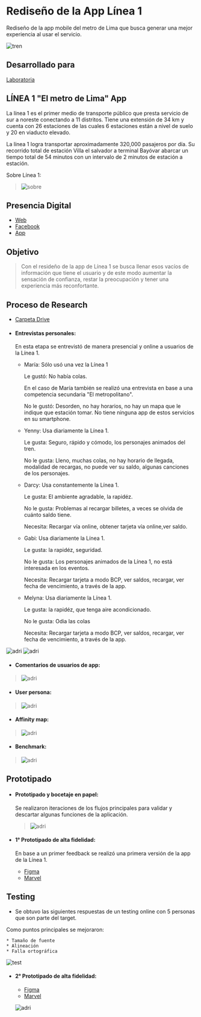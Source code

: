 # Rediseño de la App Línea 1
Rediseño de la app mobile del metro de Lima que busca generar una mejor experiencia al usar el servicio.

![tren](https://user-images.githubusercontent.com/32288883/37802166-4bbc3e1e-2df7-11e8-9ac0-f85f88eb1f73.jpeg)

## Desarrollado para
[Laboratoria](http://laboratoria.la)

## LÍNEA 1 "El metro de Lima" App
La línea 1 es el primer medio de transporte público que presta servicio de sur a noreste conectando a 11 distritos. Tiene una extensión de 34 km y cuenta con 26 estaciones de las cuales 6 estaciones están a nivel de suelo y 20 en viaducto elevado.

La línea 1 logra transportar aproximadamente 320,000 pasajeros por día. Su recorrido total de estación Villa el salvador a terminal Bayóvar abarcar un tiempo total de 54 minutos con un intervalo de 2 minutos de estación a estación.

Sobre Línea 1:
>![sobre](assets/images/misionlinea.png)


## Presencia Digital
* [Web](http://www.lineauno.pe/)
* [Facebook](https://www.facebook.com/Lineauno.pe/)
* [App](https://play.google.com/store/apps/details?id=com.baellaconsulting.linea1&hl=es_419)

## Objetivo

> Con el resideño de la app de Línea 1 se busca llenar esos vacíos de información que tiene el usuario y de este modo aumentar la sensación de confianza, restar la preocupación y tener una experiencia más reconfortante.

## Proceso de Research
* [Carpeta Drive](https://drive.google.com/drive/folders/1VHImbEPByk5wW5BU0M8YDeLLvrEYEiLG?usp=sharing)
* #### Entrevistas personales:
  En esta etapa se entrevistó de manera presencial y online a usuarios de la Línea 1.

    * María:
      Sólo usó una vez la Línea 1

        Le gustó: No había colas.

        En el caso de María también se realizó una entrevista en base a una competencia secundaria "El metropolitano".

        No le gustó: Desorden, no hay horarios, no hay un mapa que le indique que estación tomar. No tiene ninguna app de estos servicios en su smartphone.

    * Yenny: Usa diariamente la Línea 1.

        Le gusta: Seguro, rápido y cómodo, los personajes animados del tren.

        No le gusta: Lleno, muchas colas, no hay horario de llegada, modalidad de recargas, no puede ver su saldo, algunas canciones de los personajes.

    * Darcy: Usa constantemente la Línea 1.

        Le gusta: El ambiente agradable, la rapidéz.

        No le gusta: Problemas al recargar billetes, a veces se olvida de cuánto saldo tiene.

        Necesita: Recargar vía online, obtener tarjeta vía online,ver saldo.

    * Gabi: Usa diariamente la Línea 1.

        Le gusta: la rapidéz, seguridad.

        No le gusta: Los personajes animados de la Línea 1, no está interesada en los eventos.

        Necesita: Recargar tarjeta a modo BCP, ver saldos, recargar, ver fecha de vencimiento, a través de la app.

    * Melyna: Usa diariamente la Línea 1.

        Le gusta: la rapidéz, que tenga aire acondicionado.

        No le gusta: Odia las colas

        Necesita: Recargar tarjeta a modo BCP, ver saldos, recargar, ver fecha de vencimiento, a través de la app.

![adri](assets/images/entrevistasonline.jpg)
![adri](assets/images/entrevistas.jpg)


* #### Comentarios de usuarios de app:
>![adri](assets/images/comentarios.png)

* #### User persona:
>![adri](assets/images/Untitled.jpg)

* #### Affinity map:
>![adri](assets/images/affinity.jpg)

* #### Benchmark:
>![adri](assets/images/benchmarkkk.jpg)

## Prototipado
* #### Prototipado y bocetaje en papel:
  Se realizaron iteraciones de los flujos principales para validar y descartar algunas funciones de la aplicación.
  >![adri](assets/images/PAPELPROTO.jpg)

* #### 1° Prototipado de alta fidelidad:
  En base a un primer feedback se realizó una primera versión de la app de la Línea 1.
  * [Figma](https://www.figma.com/file/XFGbyH2WeNDxuxQMGaMJjX6n/LINE-1)
  * [Marvel](https://marvelapp.com/3b224eh/screen/40073917)

## Testing
  * Se obtuvo las siguientes respuestas de un testing online con 5 personas que son parte del target.

  Como puntos principales se mejoraron:

    * Tamaño de fuente
    * Alineación
    * Falla ortográfica


  ![test](assets/images/test.jpg)

* #### 2° Prototipado de alta fidelidad:
  * [Figma](https://www.figma.com/file/Es1ceGtwZzI1yWbegtLqVD/LINE-1-Copy)
  * [Marvel](https://marvelapp.com/64944h1/screen/40080783)


  ![adri](assets/images/mockup.jpeg)

